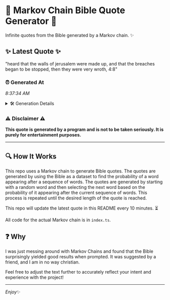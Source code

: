# 📖 Markov Chain Bible Quote Generator 📖

Infinite quotes from the Bible generated by a Markov chain. ✨

## ✨ Latest Quote ✨
"heard that the walls of jerusalem were made up, and that the breaches began to be stopped, then they were very wroth, 4:8"

### ⏰ Generated At
*8:37:34 AM*

<details>
    <summary>🛠️ Generation Details</summary>
    <p>
        <strong>🌱 Seed:</strong> heard<br>
        <strong>🔄 Iterations:</strong> 22<br>
        <strong>📜 Context History:</strong><br>[ heard ]: that<br>[ heard, that ]: the<br>[ heard, that, the ]: walls<br>[ heard, that, the, walls ]: of<br>[ heard, that, the, walls, of ]: jerusalem<br>[ heard, that, the, walls, of, jerusalem ]: were<br>[ that, the, walls, of, jerusalem, were ]: made<br>[ the, walls, of, jerusalem, were, made ]: up,<br>[ walls, of, jerusalem, were, made, up, ]: and<br>[ of, jerusalem, were, made, up,, and ]: that<br>[ jerusalem, were, made, up,, and, that ]: the<br>[ were, made, up,, and, that, the ]: breaches<br>[ made, up,, and, that, the, breaches ]: began<br>[ up,, and, that, the, breaches, began ]: to<br>[ and, that, the, breaches, began, to ]: be<br>[ that, the, breaches, began, to, be ]: stopped,<br>[ the, breaches, began, to, be, stopped, ]: then<br>[ breaches, began, to, be, stopped,, then ]: they<br>[ began, to, be, stopped,, then, they ]: were<br>[ to, be, stopped,, then, they, were ]: very<br>[ be, stopped,, then, they, were, very ]: wroth,<br>[ stopped,, then, they, were, very, wroth, ]: 4:8<br>
    </p>
</details>

### ⚠️ Disclaimer ⚠️
**This quote is generated by a program and is not to be taken seriously. It is purely for entertainment purposes.**

---

## 🔍 How It Works

This repo uses a Markov chain to generate Bible quotes. The quotes are generated by using the Bible as a dataset to find the probability of a word appearing after a sequence of words. The quotes are generated by starting with a random word and then selecting the next word based on the probability of it appearing after the current sequence of words. This process is repeated until the desired length of the quote is reached.

This repo will update the latest quote in this README every 10 minutes. ⏳

All code for the actual Markov chain is in `index.ts`.

## ❓ Why

I was just messing around with Markov Chains and found that the Bible surprisingly yielded good results when prompted. 
It was suggested by a friend, and I am in no way christian.

Feel free to adjust the text further to accurately reflect your intent and experience with the project!

---

*Enjoy*✨
